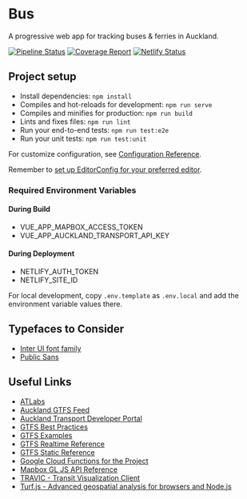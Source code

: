 # Bus

A progressive web app for tracking buses & ferries in Auckland.

[![Pipeline Status](https://gitlab.com/rocwang/mila/badges/master/pipeline.svg)](https://gitlab.com/rocwang/mila/commits/master)
[![Coverage Report](https://gitlab.com/rocwang/mila/badges/master/coverage.svg)](https://gitlab.com/rocwang/mila/commits/master)
[![Netlify Status](https://api.netlify.com/api/v1/badges/5d4a6825-e06a-4e34-ab06-6b344134bf97/deploy-status)](https://app.netlify.com/sites/busbus/deploys)

## Project setup

* Install dependencies: `npm install`
* Compiles and hot-reloads for development: `npm run serve`
* Compiles and minifies for production: `npm run build`
* Lints and fixes files: `npm run lint`
* Run your end-to-end tests: `npm run test:e2e`
* Run your unit tests: `npm run test:unit`

For customize configuration, see [Configuration Reference](https://cli.vuejs.org/config/).

Remember to [set up EditorConfig for your preferred editor](https://editorconfig.org/#download).

### Required Environment Variables

#### During Build

* VUE_APP_MAPBOX_ACCESS_TOKEN
* VUE_APP_AUCKLAND_TRANSPORT_API_KEY

#### During Deployment

* NETLIFY_AUTH_TOKEN
* NETLIFY_SITE_ID

For local development, copy `.env.template` as `.env.local`
and add the environment variable values there.

## Typefaces to Consider

* [Inter UI font family](https://rsms.me/inter/)
* [Public Sans](https://public-sans.digital.gov/)

## Useful Links

* [ATLabs](http://www.atlabs.xyz/gettingstarted/)
* [Auckland GTFS Feed](https://at.govt.nz/about-us/at-data-sources/general-transit-feed-specification/)
* [Auckland Transport Developer Portal](https://dev-portal.at.govt.nz/)
* [GTFS Best Practices](https://docs.google.com/document/d/1FeAJNDs-1EdzcQq_daq8_uR0KIug6tzKDxdPxSdi8L4)
* [GTFS Examples](https://docs.google.com/document/d/16inL5BVcM1aU-_DcFJay_tC6Ni0wPa0nvQEstueG5k4)
* [GTFS Realtime Reference](https://developers.google.com/transit/gtfs-realtime/reference/)
* [GTFS Static Reference](https://developers.google.com/transit/gtfs/reference/)
* [Google Cloud Functions for the Project](https://console.cloud.google.com/functions/details/us-central1/gtfs?project=busbus-1543474170809&authuser=2&tab=general&duration=PT12H)
* [Mapbox GL JS API Reference](https://www.mapbox.com/mapbox-gl-js/api/)
* [TRAVIC - Transit Visualization Client](https://tracker.geops.ch/)
* [Turf.js - Advanced geospatial analysis for browsers and Node.js](http://turfjs.org/)
